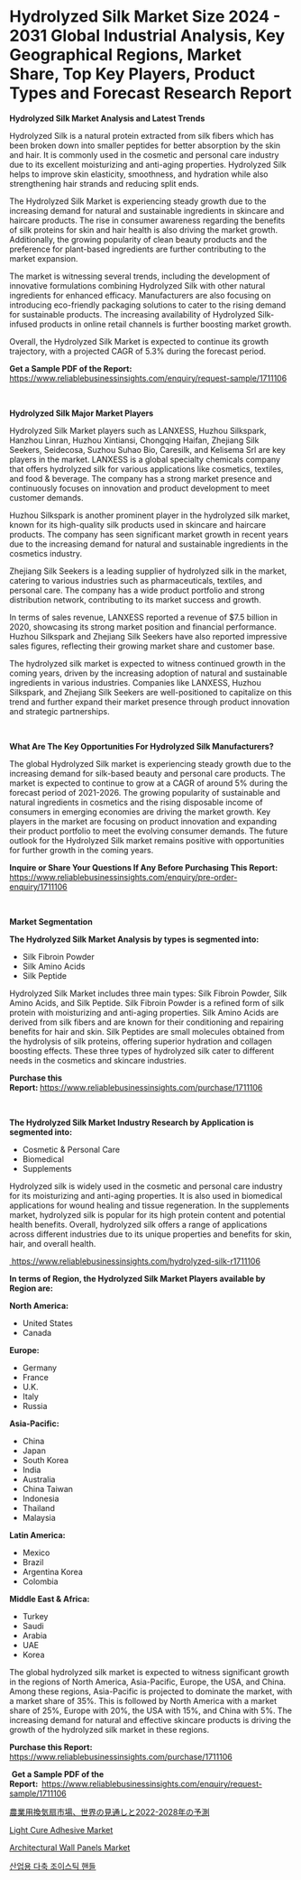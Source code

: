 <p><h1>Hydrolyzed Silk Market Size 2024 - 2031 Global Industrial Analysis, Key Geographical Regions, Market Share, Top Key Players, Product Types and Forecast Research Report</h1></p><p><strong>Hydrolyzed Silk Market Analysis and Latest Trends</strong></p>
<p><p>Hydrolyzed Silk is a natural protein extracted from silk fibers which has been broken down into smaller peptides for better absorption by the skin and hair. It is commonly used in the cosmetic and personal care industry due to its excellent moisturizing and anti-aging properties. Hydrolyzed Silk helps to improve skin elasticity, smoothness, and hydration while also strengthening hair strands and reducing split ends.</p><p>The Hydrolyzed Silk Market is experiencing steady growth due to the increasing demand for natural and sustainable ingredients in skincare and haircare products. The rise in consumer awareness regarding the benefits of silk proteins for skin and hair health is also driving the market growth. Additionally, the growing popularity of clean beauty products and the preference for plant-based ingredients are further contributing to the market expansion.</p><p>The market is witnessing several trends, including the development of innovative formulations combining Hydrolyzed Silk with other natural ingredients for enhanced efficacy. Manufacturers are also focusing on introducing eco-friendly packaging solutions to cater to the rising demand for sustainable products. The increasing availability of Hydrolyzed Silk-infused products in online retail channels is further boosting market growth.</p><p>Overall, the Hydrolyzed Silk Market is expected to continue its growth trajectory, with a projected CAGR of 5.3% during the forecast period.</p></p>
<p><strong>Get a Sample PDF of the Report:&nbsp;</strong> <a href="https://www.reliablebusinessinsights.com/enquiry/request-sample/1711106">https://www.reliablebusinessinsights.com/enquiry/request-sample/1711106</a></p>
<p>&nbsp;</p>
<p><strong>Hydrolyzed Silk Major Market Players</strong></p>
<p><p>Hydrolyzed Silk Market players such as LANXESS, Huzhou Silkspark, Hanzhou Linran, Huzhou Xintiansi, Chongqing Haifan, Zhejiang Silk Seekers, Seidecosa, Suzhou Suhao Bio, Caresilk, and Kelisema Srl are key players in the market. LANXESS is a global specialty chemicals company that offers hydrolyzed silk for various applications like cosmetics, textiles, and food & beverage. The company has a strong market presence and continuously focuses on innovation and product development to meet customer demands.</p><p>Huzhou Silkspark is another prominent player in the hydrolyzed silk market, known for its high-quality silk products used in skincare and haircare products. The company has seen significant market growth in recent years due to the increasing demand for natural and sustainable ingredients in the cosmetics industry.</p><p>Zhejiang Silk Seekers is a leading supplier of hydrolyzed silk in the market, catering to various industries such as pharmaceuticals, textiles, and personal care. The company has a wide product portfolio and strong distribution network, contributing to its market success and growth.</p><p>In terms of sales revenue, LANXESS reported a revenue of $7.5 billion in 2020, showcasing its strong market position and financial performance. Huzhou Silkspark and Zhejiang Silk Seekers have also reported impressive sales figures, reflecting their growing market share and customer base.</p><p>The hydrolyzed silk market is expected to witness continued growth in the coming years, driven by the increasing adoption of natural and sustainable ingredients in various industries. Companies like LANXESS, Huzhou Silkspark, and Zhejiang Silk Seekers are well-positioned to capitalize on this trend and further expand their market presence through product innovation and strategic partnerships.</p></p>
<p>&nbsp;</p>
<p><strong>What Are The Key Opportunities For Hydrolyzed Silk Manufacturers?</strong></p>
<p><p>The global Hydrolyzed Silk market is experiencing steady growth due to the increasing demand for silk-based beauty and personal care products. The market is expected to continue to grow at a CAGR of around 5% during the forecast period of 2021-2026. The growing popularity of sustainable and natural ingredients in cosmetics and the rising disposable income of consumers in emerging economies are driving the market growth. Key players in the market are focusing on product innovation and expanding their product portfolio to meet the evolving consumer demands. The future outlook for the Hydrolyzed Silk market remains positive with opportunities for further growth in the coming years.</p></p>
<p><strong>Inquire or Share Your Questions If Any Before Purchasing This Report:</strong> <a href="https://www.reliablebusinessinsights.com/enquiry/pre-order-enquiry/1711106">https://www.reliablebusinessinsights.com/enquiry/pre-order-enquiry/1711106</a></p>
<p>&nbsp;</p>
<p><strong>Market Segmentation</strong></p>
<p><strong>The Hydrolyzed Silk Market Analysis by types is segmented into:</strong></p>
<p><ul><li>Silk Fibroin Powder</li><li>Silk Amino Acids</li><li>Silk Peptide</li></ul></p>
<p><p>Hydrolyzed Silk Market includes three main types: Silk Fibroin Powder, Silk Amino Acids, and Silk Peptide. Silk Fibroin Powder is a refined form of silk protein with moisturizing and anti-aging properties. Silk Amino Acids are derived from silk fibers and are known for their conditioning and repairing benefits for hair and skin. Silk Peptides are small molecules obtained from the hydrolysis of silk proteins, offering superior hydration and collagen boosting effects. These three types of hydrolyzed silk cater to different needs in the cosmetics and skincare industries.</p></p>
<p><strong>Purchase this Report:&nbsp;</strong><a href="https://www.reliablebusinessinsights.com/purchase/1711106">https://www.reliablebusinessinsights.com/purchase/1711106</a></p>
<p>&nbsp;</p>
<p><strong>The Hydrolyzed Silk Market Industry Research by Application is segmented into:</strong></p>
<p><ul><li>Cosmetic & Personal Care</li><li>Biomedical</li><li>Supplements</li></ul></p>
<p><p>Hydrolyzed silk is widely used in the cosmetic and personal care industry for its moisturizing and anti-aging properties. It is also used in biomedical applications for wound healing and tissue regeneration. In the supplements market, hydrolyzed silk is popular for its high protein content and potential health benefits. Overall, hydrolyzed silk offers a range of applications across different industries due to its unique properties and benefits for skin, hair, and overall health.</p></p>
<p><a href="https://www.reliablebusinessinsights.com/hydrolyzed-silk-r1711106">&nbsp;https://www.reliablebusinessinsights.com/hydrolyzed-silk-r1711106</a></p>
<p><strong>In terms of Region, the Hydrolyzed Silk Market Players available by Region are:</strong></p>
<p>
    <p> <strong> North America: </strong>
        <ul>
            <li>United States</li>
            <li>Canada</li>
        </ul>
        </p> 
    <p> <strong> Europe: </strong>
        <ul>
            <li>Germany</li>
            <li>France</li>
            <li>U.K.</li>
            <li>Italy</li>
            <li>Russia</li>
        </ul>
        </p> 
    <p> <strong> Asia-Pacific: </strong>
        <ul>
            <li>China</li>
            <li>Japan</li>
            <li>South Korea</li>
            <li>India</li>
            <li>Australia</li>
            <li>China Taiwan</li>
            <li>Indonesia</li>
            <li>Thailand</li>
            <li>Malaysia</li>
        </ul>
        </p> 
    <p> <strong> Latin America: </strong>
        <ul>
            <li>Mexico</li>
            <li>Brazil</li>
            <li>Argentina Korea</li>
            <li>Colombia</li>
        </ul>
        </p> 
    <p> <strong> Middle East & Africa: </strong>
        <ul>
            <li>Turkey</li>
            <li>Saudi</li>
            <li>Arabia</li>
            <li>UAE</li>
            <li>Korea</li>
        </ul>
    </p>
    </p>
<p><p>The global hydrolyzed silk market is expected to witness significant growth in the regions of North America, Asia-Pacific, Europe, the USA, and China. Among these regions, Asia-Pacific is projected to dominate the market, with a market share of 35%. This is followed by North America with a market share of 25%, Europe with 20%, the USA with 15%, and China with 5%. The increasing demand for natural and effective skincare products is driving the growth of the hydrolyzed silk market in these regions.</p></p>
<p><strong>Purchase this Report: </strong><a href="https://www.reliablebusinessinsights.com/purchase/1711106">https://www.reliablebusinessinsights.com/purchase/1711106</a></p>
<p>&nbsp;<strong>Get a Sample PDF of the Report:&nbsp;&nbsp;</strong><a href="https://www.reliablebusinessinsights.com/enquiry/request-sample/1711106">https://www.reliablebusinessinsights.com/enquiry/request-sample/1711106</a></p>
<p><strong></strong></p>
<p><p><a href="https://github.com/BrionnaBoyle/Market-Research-Report-List-1/blob/main/7940892131106.md">農業用換気扇市場、世界の見通しと2022-2028年の予測</a></p><p><a href="https://github.com/lorenzaSchmeler/Market-Research-Report-List-1/blob/main/light-cure-adhesive-market.md">Light Cure Adhesive Market</a></p><p><a href="https://github.com/ruddyyedelwadw/Market-Research-Report-List-3/blob/main/architectural-wall-panels-market.md">Architectural Wall Panels Market</a></p><p><a href="https://github.com/FelipeGrrady654556/Market-Research-Report-List-2/blob/main/6275864119562.md">산업용 다축 조이스틱 핸들</a></p></p>